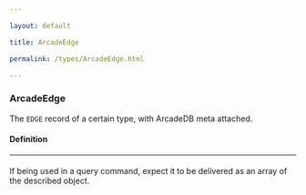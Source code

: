 ```yaml
---

layout: default

title: ArcadeEdge

permalink: /types/ArcadeEdge.html

---
```


### ArcadeEdge<br/><T>

The `EDGE` record of a certain type, with ArcadeDB meta
attached.

#### Definition

---

#### 

If being used in a query command, expect it
to be delivered as an array of the described object.


